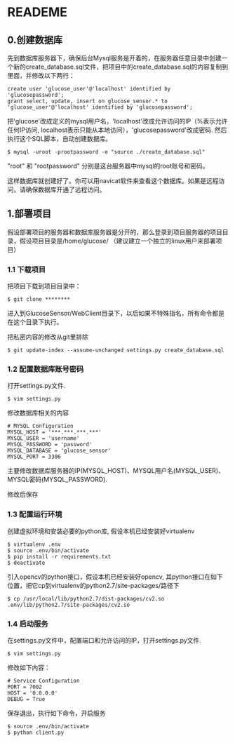 # READEME

## 0.创建数据库

先到数据库服务器下，确保后台Mysql服务是开着的，在服务器任意目录中创建一个新的create_database.sql文件，把项目中的create_database.sql的内容复制到里面，并修改以下两行：

    create user 'glucose_user'@'localhost' identified by 'glucosepassword';
    grant select, update, insert on glucose_sensor.* to 'glucose_user'@'localhost' identified by 'glucosepassword';

把'glucose'改成定义的mysql用户名，'localhost'改成允许访问的IP（%表示允许任何IP访问, localhost表示只能从本地访问），'glucosepassword'改成密码. 
然后执行这个SQL脚本，自动创建数据库。

```
$ mysql -uroot -prootpassword -e "source ./create_database.sql"
```

"root" 和 "rootpassword" 分别是这台服务器中mysql的root账号和密码。

这样数据库就创建好了。你可以用navicat软件来查看这个数据库。如果是远程访问，请确保数据库开通了远程访问。

## 1.部署项目

假设部署项目的服务器和数据库服务器是分开的，那么登录到项目服务器的项目目录，假设项目目录是/home/glucose/ （建议建立一个独立的linux用户来部署项目）

### 1.1 下载项目

把项目下载到项目目录中：

```
$ git clone ********
```

进入到GlucoseSensor/WebClient目录下，以后如果不特殊指名，所有命令都是在这个目录下执行。

把私密内容的修改从git里排除

```
$ git update-index --assume-unchanged settings.py create_database.sql
```


### 1.2 配置数据库账号密码

打开settings.py文件.

```
$ vim settings.py
```

修改数据库相关的内容

    # MYSQL Configuration
    MYSQL_HOST = '***.***.***.***'
    MYSQL_USER = 'username'
    MYSQL_PASSWORD = 'password'
    MYSQL_DATABASE = 'glucose_sensor'
    MYSQL_PORT = 3306

主要修改数据库服务器的IP(MYSQL_HOST)、MYSQL用户名(MYSQL_USER)、MYSQL密码(MYSQL_PASSWORD).

修改后保存

### 1.3 配置运行环境

创建虚拟环境和安装必要的python库, 假设本机已经安装好virtualenv

```
$ virtualenv .env
$ source .env/bin/activate
$ pip install -r requirements.txt
$ deactivate
```

引入opencv的python接口，假设本机已经安装好opencv, 其python接口在如下位置，把它cp到virtualenv的python2.7/site-packages/路径下

```
$ cp /usr/local/lib/python2.7/dist-packages/cv2.so .env/lib/python2.7/site-packages/cv2.so
```

### 1.4 启动服务

在settings.py文件中，配置端口和允许访问的IP，打开settings.py文件.

```
$ vim settings.py
```

修改如下内容：

    # Service Configuration
    PORT = 7002
    HOST = '0.0.0.0'
    DEBUG = True

保存退出，执行如下命令，开启服务

```
$ source .env/bin/activate
$ python client.py
```


